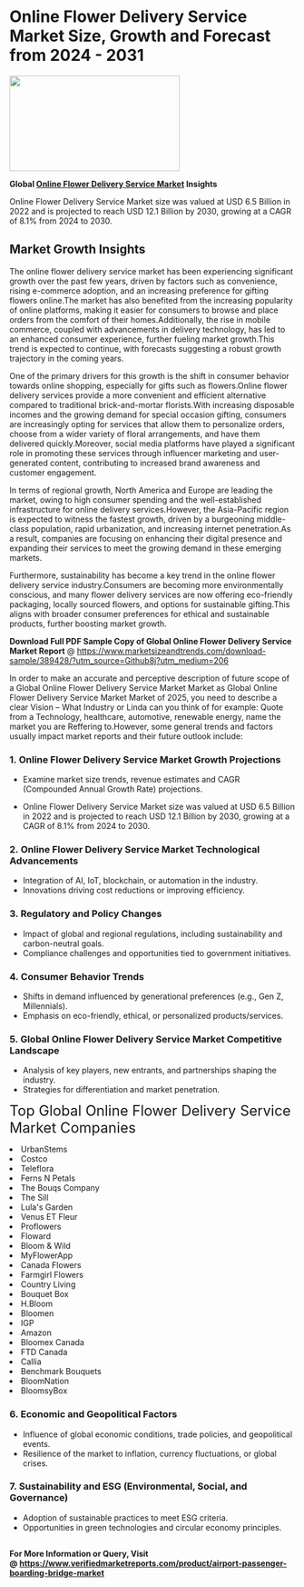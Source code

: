 <H1>Online Flower Delivery Service Market Size, Growth and Forecast from 2024 - 2031</H1><img class="aligncenter size-medium wp-image-584254" src="https://thirdeyenews.in/wp-content/uploads/2024/09/Global-Market-Research-300x168.jpeg" alt="" width="300" height="168" /><p><strong>Global&nbsp;<a href="https://www.marketsizeandtrends.com/download-sample/389428/?utm_source=Github8j?utm_medium=206">Online Flower Delivery Service Market</a> Insights</strong></p><p>Online Flower Delivery Service Market size was valued at USD 6.5 Billion in 2022 and is projected to reach USD 12.1 Billion by 2030, growing at a CAGR of 8.1% from 2024 to 2030.</p><p><h2>Market Growth Insights</h2> <p>The online flower delivery service market has been experiencing significant growth over the past few years, driven by factors such as convenience, rising e-commerce adoption, and an increasing preference for gifting flowers online.The market has also benefited from the increasing popularity of online platforms, making it easier for consumers to browse and place orders from the comfort of their homes.Additionally, the rise in mobile commerce, coupled with advancements in delivery technology, has led to an enhanced consumer experience, further fueling market growth.This trend is expected to continue, with forecasts suggesting a robust growth trajectory in the coming years.</p> <p>One of the primary drivers for this growth is the shift in consumer behavior towards online shopping, especially for gifts such as flowers.Online flower delivery services provide a more convenient and efficient alternative compared to traditional brick-and-mortar florists.With increasing disposable incomes and the growing demand for special occasion gifting, consumers are increasingly opting for services that allow them to personalize orders, choose from a wider variety of floral arrangements, and have them delivered quickly.Moreover, social media platforms have played a significant role in promoting these services through influencer marketing and user-generated content, contributing to increased brand awareness and customer engagement.</p> <p>In terms of regional growth, North America and Europe are leading the market, owing to high consumer spending and the well-established infrastructure for online delivery services.However, the Asia-Pacific region is expected to witness the fastest growth, driven by a burgeoning middle-class population, rapid urbanization, and increasing internet penetration.As a result, companies are focusing on enhancing their digital presence and expanding their services to meet the growing demand in these emerging markets.</p> <p>Furthermore, sustainability has become a key trend in the online flower delivery service industry.Consumers are becoming more environmentally conscious, and many flower delivery services are now offering eco-friendly packaging, locally sourced flowers, and options for sustainable gifting.This aligns with broader consumer preferences for ethical and sustainable products, further boosting market growth.</p> <p><span class=""><strong>Download Full PDF Sample Copy of Global Online Flower Delivery Service Market Report</strong> @ <a href="https://www.marketsizeandtrends.com/download-sample/389428/?utm_source=Github8j?utm_medium=206" target="_blank">https://www.marketsizeandtrends.com/download-sample/389428/?utm_source=Github8j?utm_medium=206</a></span></p><p>In order to make an accurate and perceptive description of future scope of a Global&nbsp;Online Flower Delivery Service Market Market as Global&nbsp;Online Flower Delivery Service Market Market of 2025, you need to describe a clear Vision &ndash; What Industry or Linda can you think of for example: Quote from a Technology, healthcare, automotive, renewable energy, name the market you are Reffering to.However, some general trends and factors usually impact market reports and their future outlook include:</p><h3>1.&nbsp;<strong>Online Flower Delivery Service Market Growth Projections</strong></h3><ul><li>Examine market size trends, revenue estimates and CAGR (Compounded Annual Growth Rate) projections.</li><li><p>Online Flower Delivery Service Market size was valued at USD 6.5 Billion in 2022 and is projected to reach USD 12.1 Billion by 2030, growing at a CAGR of 8.1% from 2024 to 2030.</p></li></ul><h3>2.&nbsp;<strong>Online Flower Delivery Service Market Technological Advancements</strong></h3><ul><li>Integration of AI, IoT, blockchain, or automation in the industry.</li><li>Innovations driving cost reductions or improving efficiency.</li></ul><h3>3.&nbsp;<strong>Regulatory and Policy Changes</strong></h3><ul><li>Impact of global and regional regulations, including sustainability and carbon-neutral goals.</li><li>Compliance challenges and opportunities tied to government initiatives.</li></ul><h3>4.&nbsp;<strong>Consumer Behavior Trends</strong></h3><ul><li>Shifts in demand influenced by generational preferences (e.g., Gen Z, Millennials).</li><li>Emphasis on eco-friendly, ethical, or personalized products/services.</li></ul><h3>5.&nbsp;<strong>Global Online Flower Delivery Service Market Competitive Landscape</strong></h3><ul><li>Analysis of key players, new entrants, and partnerships shaping the industry.</li><li>Strategies for differentiation and market penetration.</li></ul><p data-pm-slice="1 1 []"><span style="color: inherit; font-family: inherit; font-size: 25px;">Top Global Online Flower Delivery Service Market Companies</span></p><div class="" data-test-id=""><p><li>UrbanStems</li><li> Costco</li><li> Teleflora</li><li> Ferns N Petals</li><li> The Bouqs Company</li><li> The Sill</li><li> Lula's Garden</li><li> Venus ET Fleur</li><li> Proflowers</li><li> Floward</li><li> Bloom & Wild</li><li> MyFlowerApp</li><li> Canada Flowers</li><li> Farmgirl Flowers</li><li> Country Living</li><li> Bouquet Box</li><li> H.Bloom</li><li> Bloomen</li><li> IGP</li><li> Amazon</li><li> Bloomex Canada</li><li> FTD Canada</li><li> Callia</li><li> Benchmark Bouquets</li><li> BloomNation</li><li> BloomsyBox</li></p></div><h3>6.&nbsp;<strong>Economic and Geopolitical Factors</strong></h3><ul><li>Influence of global economic conditions, trade policies, and geopolitical events.</li><li>Resilience of the market to inflation, currency fluctuations, or global crises.</li></ul><h3>7.&nbsp;<strong>Sustainability and ESG (Environmental, Social, and Governance)</strong></h3><ul><li>Adoption of sustainable practices to meet ESG criteria.</li><li>Opportunities in green technologies and circular economy principles.</li></ul><h2><strong style="font-size: 14px;">For More Information or Query, Visit @&nbsp;</strong><a style="background-color: #ffffff; font-size: 14px;" href="https://www.marketsizeandtrends.com/report/online-flower-delivery-service-market/" target="_blank">https://www.verifiedmarketreports.com/product/airport-passenger-boarding-bridge-market</a></h2>